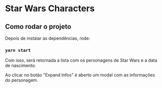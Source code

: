 # Star Wars Characters

## Como rodar o projeto

Depois de instalar as dependências, rode:

### `yarn start`

Com isso, será retornada a lista com os personagens de Star Wars e a data de nascimento.

Ao clicar no botão "Expand Infos" é aberto um modal com as informações do personagem.
